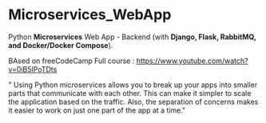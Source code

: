 # Microservices_WebApp

Python **Microservices** Web App - Backend (with **Django, Flask, RabbitMQ, and Docker/Docker Compose**).

BAsed on freeCodeCamp Full course : https://www.youtube.com/watch?v=0iB5IPoTDts

" Using Python microservices allows you to break up your apps into smaller parts that communicate with each other. This can make it simpler to scale the application based on the traffic. Also, the separation of concerns makes it easier to work on just one part of the app at a time."
